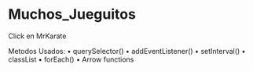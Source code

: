# Muchos_Jueguitos

 Click en MrKarate

 Metodos Usados:
  • querySelector()
  • addEventListener()
  • setInterval()
  • classList
  • forEach()
  • Arrow functions